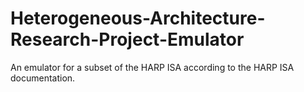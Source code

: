 # Heterogeneous-Architecture-Research-Project-Emulator
An emulator for a subset of the HARP ISA according to the HARP ISA documentation.
